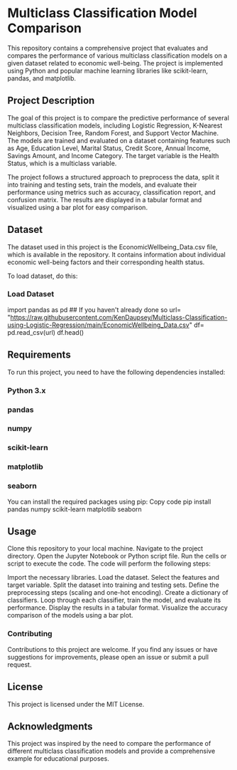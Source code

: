# Multiclass Classification Model Comparison
This repository contains a comprehensive project that evaluates and compares the performance of various multiclass classification models on a given dataset related to economic well-being. The project is implemented using Python and popular machine learning libraries like scikit-learn, pandas, and matplotlib.

## Project Description
The goal of this project is to compare the predictive performance of several multiclass classification models, including Logistic Regression, K-Nearest Neighbors, Decision Tree, Random Forest, and Support Vector Machine. The models are trained and evaluated on a dataset containing features such as Age, Education Level, Marital Status, Credit Score, Annual Income, Savings Amount, and Income Category. The target variable is the Health Status, which is a multiclass variable.

The project follows a structured approach to preprocess the data, split it into training and testing sets, train the models, and evaluate their performance using metrics such as accuracy, classification report, and confusion matrix. The results are displayed in a tabular format and visualized using a bar plot for easy comparison.

## Dataset
The dataset used in this project is the EconomicWellbeing_Data.csv file, which is available in the repository. It contains information about individual economic well-being factors and their corresponding health status.

To load dataset, do this:
### Load Dataset
import pandas as pd ## If you haven't already done so
url= "https://raw.githubusercontent.com/KenDaupsey/Multiclass-Classification-using-Logistic-Regression/main/EconomicWellbeing_Data.csv"
df= pd.read_csv(url)
df.head()

## Requirements
To run this project, you need to have the following dependencies installed:
### Python 3.x
### pandas
### numpy
### scikit-learn
### matplotlib
### seaborn

You can install the required packages using pip:
Copy code
pip install pandas numpy scikit-learn matplotlib seaborn

## Usage
Clone this repository to your local machine.
Navigate to the project directory.
Open the Jupyter Notebook or Python script file.
Run the cells or script to execute the code.
The code will perform the following steps:

Import the necessary libraries.
Load the dataset.
Select the features and target variable.
Split the dataset into training and testing sets.
Define the preprocessing steps (scaling and one-hot encoding).
Create a dictionary of classifiers.
Loop through each classifier, train the model, and evaluate its performance.
Display the results in a tabular format.
Visualize the accuracy comparison of the models using a bar plot.

### Contributing
Contributions to this project are welcome. If you find any issues or have suggestions for improvements, please open an issue or submit a pull request.

## License
This project is licensed under the MIT License.

## Acknowledgments
This project was inspired by the need to compare the performance of different multiclass classification models and provide a comprehensive example for educational purposes.
